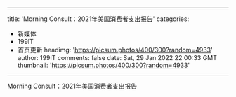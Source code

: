
---
title: 'Morning Consult：2021年美国消费者支出报告'
categories: 
 - 新媒体
 - 199IT
 - 首页更新
headimg: 'https://picsum.photos/400/300?random=4933'
author: 199IT
comments: false
date: Sat, 29 Jan 2022 22:00:33 GMT
thumbnail: 'https://picsum.photos/400/300?random=4933'
---

<div>   
Morning Consult：2021年美国消费者支出报告  
</div>
            